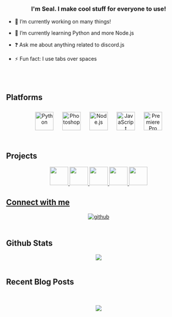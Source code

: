 ### <div align="center">I'm Seal. I make cool stuff for everyone to use!</div>  
  

- 🔭 I’m currently working on many things!  
  

- 🌱 I’m currently learning Python and more Node.js  
  

- ❓ Ask me about anything related to discord.js  
  

- ⚡ Fun fact: I use tabs over spaces  
  

<br/>  

<br>

## Platforms  
<div align="center">  
<img style="margin: 10px" src="https://profilinator.rishav.dev/skills-assets/python-original.svg" alt="Python" height="50" />  
<img style="margin: 10px" src="https://profilinator.rishav.dev/skills-assets/photoshop-plain.svg" alt="Photoshop" height="50" />  
<img style="margin: 10px" src="https://profilinator.rishav.dev/skills-assets/nodejs-original-wordmark.svg" alt="Node.js" height="50" />  
<img style="margin: 10px" src="https://profilinator.rishav.dev/skills-assets/javascript-original.svg" alt="JavaScript" height="50" />  
<img style="margin: 10px" src="https://profilinator.rishav.dev/skills-assets/adobepremierepro.png" alt="Premiere Pro" height="50" />  
</div>


<br/>  

## Projects
<div align="center"> 
<a href="https://ssseal-c.github.io/haza64-socials/" target="_blank">
<img src="https://static-cdn.jtvnw.net/jtv_user_pictures/735811f5-1a88-4640-8601-eec54dcff9cf-profile_image-600x600.png" width="50" height = "50" style="margin-bottom: 5px;" />
<a href="https://ssseal-c.github.io/influencer-po-boxes/" target="_blank">
<img src="https://ssseal-c.github.io/influencer-po-boxes/icons/android-chrome-512x512.png" width="50" height = "50" style="margin-bottom: 5px;" />
<a href="https://ssseal-c.github.io/slur-detect/" target="_blank">
<img src="https://i1.sndcdn.com/avatars-000655073348-xpew0x-original.jpg" width="50" height = "50" style="margin-bottom: 5px;" />
  <a href="https://ssseal-c.github.io/KHX/" target="_blank">
<img src="https://yt3.ggpht.com/-NBRv4hRMRqw/AAAAAAAAAAI/AAAAAAAAAAA/RHCM0uP8eEA/s0/photo.jpg=s0?imgmax=0" width="50" height = "50" style="margin-bottom: 5px;" />
    <a href="https://ssseal-c.github.io/discord-token-stealer/" target="_blank">
<img src="https://webcamstartup.com/wp-content/uploads/2018/04/discord-logo.jpg" width="50" height = "50" style="margin-bottom: 5px;" />
</div>
  
  
## Connect with me  
<div align="center">
<a href="https://github.com/SSSEAL-C" target="_blank">
<img src=https://img.shields.io/badge/github-%2324292e.svg?&style=for-the-badge&logo=github&logoColor=white alt=github style="margin-bottom: 5px;" />
</a>  
</div>  
  

<br/>  


## Github Stats  
<div align="center"><img src="https://github-readme-stats.vercel.app/api?username=SSSEAL-C&show_icons=true&count_private=true&hide_border=true&theme=midnight-purple" align="center" /></div>  

<br/>  


## Recent Blog Posts  
  

<br/>  

  

<br/>  

<div align="center">
<img src="https://komarev.com/ghpvc/?username=SSSEAL-C&&style=flat-square" align="center" />
</div>  
  

<br/>  


<br />

